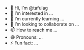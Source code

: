 - 👋 Hi, I’m @tafulag
- 👀 I’m interested in ...
- 🌱 I’m currently learning ...
- 💞️ I’m looking to collaborate on ...
- 📫 How to reach me ...
- 😄 Pronouns: ...
- ⚡ Fun fact: ...

<!---
tafulag/tafulag is a ✨ special ✨ repository because its `README.md` (this file) appears on your GitHub profile.
You can click the Preview link to take a look at your changes.
--->
